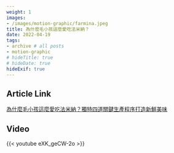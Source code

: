 ```yaml
---
weight: 1
images:
- /images/motion-graphic/farmina.jpeg
title: 為什麼毛小孩這麼愛吃法米納？
date: 2022-04-19
tags:
- archive # all posts
- motion-graphic
# hideTitle: true
# hideDate: true
hideExif: true
---
```


## Article Link

[為什麼毛小孩這麼愛吃法米納？獨特四道關鍵生產程序打造新鮮美味](https://www.cool3c.com/article/175791)

## Video

{{< youtube eXK_geCW-2o >}}
